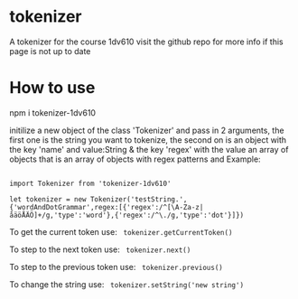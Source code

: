 # tokenizer
A tokenizer for the course 1dv610
visit the github repo for more info if this page is not up to date

# How to use
npm i tokenizer-1dv610

initilize a new object of the class 'Tokenizer' and pass in 2 arguments, the first one is the string you want to tokenize, the second on
is an object with the key 'name' and value:String & the key 'regex' with the value an array of objects that is an array of objects with regex patterns and 
Example: 

<code>
import Tokenizer from 'tokenizer-1dv610'
</code>
<code>
let tokenizer = new Tokenizer('testString.', {'wordAndDotGrammar',regex:[{'regex':/^[\A-Za-z|åäöÅÄÖ]+/g,'type':'word'},{'regex':/^\./g,'type':'dot'}]})
</code>


To get the current token use:
<code>
tokenizer.getCurrentToken()
</code>

To step to the next token use:
<code>
tokenizer.next()
</code>

To step to the previous token use:
<code>
tokenizer.previous()
</code>

To change the string use:
<code>
tokenizer.setString('new string')
</code>

